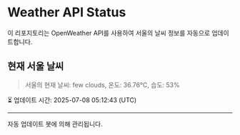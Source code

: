 
# Weather API Status

이 리포지토리는 OpenWeather API를 사용하여 서울의 날씨 정보를 자동으로 업데이트합니다.

## 현재 서울 날씨
> 서울의 현재 날씨: few clouds, 온도: 36.76°C, 습도: 53%

⏳ 업데이트 시간: 2025-07-08 05:12:43 (UTC)

---
자동 업데이트 봇에 의해 관리됩니다.
